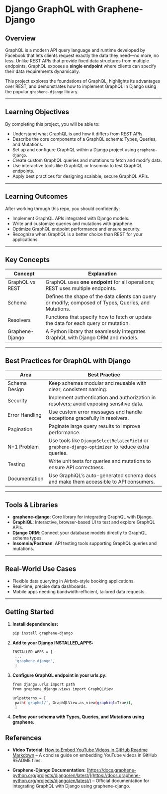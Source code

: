 # Django GraphQL with Graphene-Django

## Overview
GraphQL is a modern API query language and runtime developed by Facebook that lets clients request exactly the data they need—no more, no less. Unlike REST APIs that provide fixed data structures from multiple endpoints, GraphQL exposes a **single endpoint** where clients can specify their data requirements dynamically.

This project explores the foundations of GraphQL, highlights its advantages over REST, and demonstrates how to implement GraphQL in Django using the popular `graphene-django` library.

---

## Learning Objectives
By completing this project, you will be able to:

- Understand what GraphQL is and how it differs from REST APIs.
- Describe the core components of a GraphQL schema: Types, Queries, and Mutations.
- Set up and configure GraphQL within a Django project using `graphene-django`.
- Create custom GraphQL queries and mutations to fetch and modify data.
- Use interactive tools like GraphiQL or Insomnia to test GraphQL endpoints.
- Apply best practices for designing scalable, secure GraphQL APIs.

---

## Learning Outcomes
After working through this repo, you should confidently:

- Implement GraphQL APIs integrated with Django models.
- Write and customize queries and mutations with graphene.
- Optimize GraphQL endpoint performance and ensure security.
- Recognize when GraphQL is a better choice than REST for your applications.

---

## Key Concepts

| Concept        | Explanation                                                                                      |
|----------------|------------------------------------------------------------------------------------------------|
| GraphQL vs REST| GraphQL uses **one endpoint** for all operations; REST uses multiple endpoints.                  |
| Schema         | Defines the shape of the data clients can query or modify; composed of Types, Queries, and Mutations. |
| Resolvers      | Functions that specify how to fetch or update the data for each query or mutation.               |
| Graphene-Django| A Python library that seamlessly integrates GraphQL with Django ORM and models.                 |

---

## Best Practices for GraphQL with Django

| Area          | Best Practice                                                                                   |
|---------------|------------------------------------------------------------------------------------------------|
| Schema Design | Keep schemas modular and reusable with clear, consistent naming.                               |
| Security      | Implement authentication and authorization in resolvers; avoid exposing sensitive data.       |
| Error Handling| Use custom error messages and handle exceptions gracefully in resolvers.                       |
| Pagination    | Paginate large query results to improve performance.                                          |
| N+1 Problem   | Use tools like `DjangoSelectRelatedField` or `graphene-django-optimizer` to reduce extra queries. |
| Testing      | Write unit tests for queries and mutations to ensure API correctness.                          |
| Documentation | Use GraphiQL’s auto-generated schema docs and make them accessible to API consumers.           |

---

## Tools & Libraries
- **graphene-django**: Core library for integrating GraphQL with Django.
- **GraphiQL**: Interactive, browser-based UI to test and explore GraphQL APIs.
- **Django ORM**: Connect your database models directly to GraphQL schema types.
- **Insomnia/Postman**: API testing tools supporting GraphQL queries and mutations.

---

## Real-World Use Cases
- Flexible data querying in Airbnb-style booking applications.
- Real-time, precise data dashboards.
- Mobile apps needing bandwidth-efficient, tailored data requests.

---

## Getting Started

1. **Install dependencies:**
   ```bash
   pip install graphene-django
   ```

2. **Add to your Django INSTALLED_APPS:**
   ```bash
   INSTALLED_APPS = [
    ...
    'graphene_django',
    ]
   ```

3. **Configure GraphQL endpoint in your urls.py:**
   ```bash
   from django.urls import path
   from graphene_django.views import GraphQLView
   
   urlpatterns = [
    path('graphql/', GraphQLView.as_view(graphiql=True)),
    ]
   ```

4. **Define your schema with Types, Queries, and Mutations using graphene.**

## References

- **Video Tutorial:** [How to Embed YouTube Videos in GitHub Readme Markdown](https://youtu.be/-ouECXRNX1I?si=uC6ShdG9jVwAUNKZ) – A concise guide on embedding YouTube videos in GitHub README files.

- **Graphene-Django Documentation:** [https://docs.graphene-python.org/projects/django/en/latest/](https://docs.graphene-python.org/projects/django/en/latest/) – Official documentation for integrating GraphQL with Django using graphene-django.